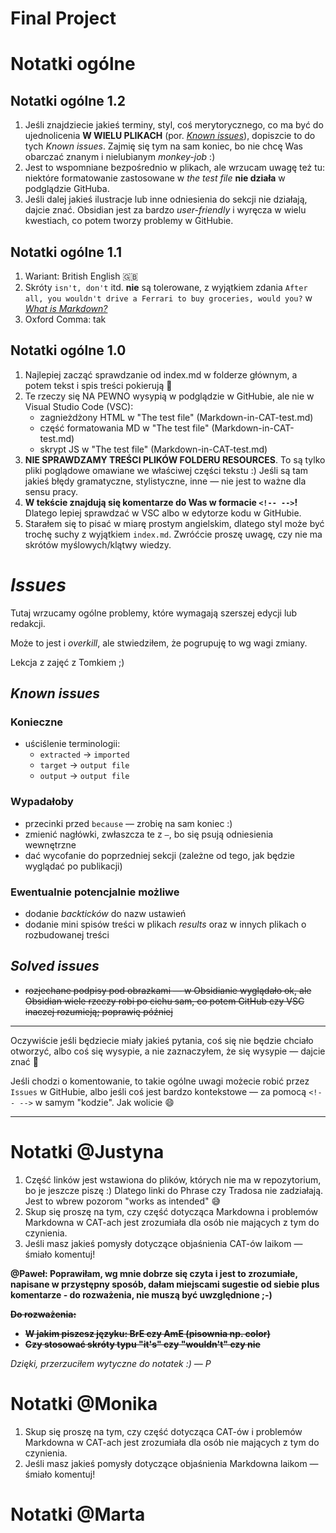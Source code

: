 Final Project
====

# Notatki ogólne

## Notatki ogólne 1.2

1. Jeśli znajdziecie jakieś terminy, styl, coś merytorycznego, co ma być do ujednolicenia **W WIELU PLIKACH** (por. [*Known issues*](#known-issues)), dopiszcie to do tych *Known issues*. Zajmię się tym na sam koniec, bo nie chcę Was obarczać znanym i nielubianym *monkey-job* :)
2. Jest to wspomniane bezpośrednio w plikach, ale wrzucam uwagę też tu: niektóre formatowanie zastosowane w *the test file* **nie działa** w podglądzie GitHuba.
3. Jeśli dalej jakieś ilustracje lub inne odniesienia do sekcji nie działają, dajcie znać. Obsidian jest za bardzo *user-friendly* i wyręcza w wielu kwestiach, co potem tworzy problemy w GitHubie.

## Notatki ogólne 1.1

1. Wariant: British English :uk:
2. Skróty `isn't, don't` itd. **nie** są tolerowane, z wyjątkiem zdania `After all, you wouldn't drive a Ferrari to buy groceries, would you?` w [*What is Markdown?*](ref-markdown.md)
3. Oxford Comma: tak

## Notatki ogólne 1.0

1. Najlepiej zacząć sprawdzanie od index.md w folderze głównym, a potem tekst i spis treści pokierują 🙂
2. Te rzeczy się NA PEWNO wysypią w podglądzie w GitHubie, ale nie w Visual Studio Code (VSC):
   - zagnieżdżony HTML w "The test file" (Markdown-in-CAT-test.md)
   - część formatowania MD w "The test file" (Markdown-in-CAT-test.md)
   - skrypt JS w "The test file" (Markdown-in-CAT-test.md)
3. **NIE SPRAWDZAMY TREŚCI PLIKÓW FOLDERU RESOURCES**. To są tylko pliki poglądowe omawiane we właściwej części tekstu :) Jeśli są tam jakieś błędy gramatyczne, stylistyczne, inne — nie jest to ważne dla sensu pracy.
4. **W tekście znajdują się komentarze do Was w formacie `<!-- -->`!** Dlatego lepiej sprawdzać w VSC albo w edytorze kodu w GitHubie.
5. Starałem się to pisać w miarę prostym angielskim, dlatego styl może być trochę suchy z wyjątkiem `index.md`. Zwróćcie proszę uwagę, czy nie ma skrótów myślowych/klątwy wiedzy.

# *Issues*

Tutaj wrzucamy ogólne problemy, które wymagają szerszej edycji lub redakcji.

Może to jest i *overkill*, ale stwiedziłem, że pogrupuję to wg wagi zmiany.

Lekcja z zajęć z Tomkiem ;)

## *Known issues*

### Konieczne

- uściślenie terminologii:
   - `extracted` -> `imported`
   - `target` -> `output file`
   - `output` -> `output file`

### Wypadałoby

- przecinki przed `because` — zrobię na sam koniec :)
- zmienić nagłówki, zwłaszcza te z `—`, bo się psują odniesienia wewnętrzne
- dać wycofanie do poprzedniej sekcji (zależne od tego, jak będzie wyglądać po publikacji)

### Ewentualnie potencjalnie możliwe

- dodanie *backticków* do nazw ustawień
- dodanie mini spisów treści w plikach *results* oraz w innych plikach o rozbudowanej treści

## *Solved issues*

- ~~rozjechane podpisy pod obrazkami — w Obsidianie wyglądało ok, ale Obsidian wiele rzeczy robi po cichu sam, co potem GitHub czy VSC inaczej rozumieją; poprawię później~~

---

Oczywiście jeśli będziecie miały jakieś pytania, coś się nie będzie chciało otworzyć, albo coś się wysypie, a nie zaznaczyłem, że się wysypie — dajcie znać 🙂

Jeśli chodzi o komentowanie, to takie ogólne uwagi możecie robić przez `Issues` w GitHubie, albo jeśli coś jest bardzo kontekstowe — za pomocą `<!-- -->` w samym "kodzie". Jak wolicie 😄

---

# Notatki @Justyna

1. Część linków jest wstawiona do plików, których nie ma w repozytorium, bo je jeszcze piszę :) Dlatego linki do Phrase czy Tradosa nie zadziałają. Jest to wbrew pozorom "works as intended" 😅
2. Skup się proszę na tym, czy część dotycząca Markdowna i problemów Markdowna w CAT-ach jest zrozumiała dla osób nie mających z tym do czynienia.
3. Jeśli masz jakieś pomysły dotyczące objaśnienia CAT-ów laikom — śmiało komentuj!

**@Paweł: Poprawiłam, wg mnie dobrze się czyta i jest to zrozumiałe, napisane w przystępny sposób, dałam miejscami sugestie od siebie plus komentarze - do rozważenia, nie muszą być uwzględnione ;-)**

~~**Do rozważenia:**~~
- ~~**W jakim piszesz języku: BrE czy AmE (pisownia np. color)**~~
- ~~**Czy stosować skróty typu "it's" czy "wouldn't" czy nie**~~

*Dzięki, przerzuciłem wytyczne do notatek :) — P*

# Notatki @Monika

1. Skup się proszę na tym, czy część dotycząca CAT-ów i problemów Markdowna w CAT-ach jest zrozumiała dla osób nie mających z tym do czynienia.
2. Jeśli masz jakieś pomysły dotyczące objaśnienia Markdowna laikom — śmiało komentuj!

# Notatki @Marta
